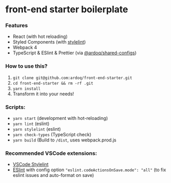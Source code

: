 # front-end starter boilerplate

### Features
- React (with hot reloading)
- Styled Components (with [stylelint](https://stylelint.io/))
- Webpack 4
- TypeScript & ESlint & Prettier (via [@ardoq/shared-configs](https://github.com/ardoq/shared-configs))

### How to use this?
1. `git clone git@github.com:ardoq/front-end-starter.git`
2. `cd front-end-starter && rm -rf .git`
3. `yarn install`
4. Transform it into your needs!

### Scripts:
- `yarn start` (development with hot-reloading)
- `yarn lint` (eslint)
- `yarn stylelint` (eslint)
- `yarn check-types` (TypeScript check)
- `yarn build` (Build to `/dist`, uses webpack.prod.js

### Recommended VSCode extensions:
- [VSCode Stylelint](https://github.com/stylelint/vscode-stylelint)
- [ESlint](https://marketplace.visualstudio.com/items?itemName=dbaeumer.vscode-eslint)
with config option `"eslint.codeActionsOnSave.mode": "all"` (to fix eslint issues and auto-format on save)
